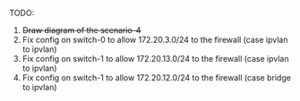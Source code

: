 TODO:
1) ~~Draw diagram of the scenario-4~~
2) Fix config on switch-0 to allow 172.20.3.0/24 to the firewall (case ipvlan to ipvlan)
3) Fix config on switch-1 to allow 172.20.13.0/24 to the firewall (case ipvlan to ipvlan)
4) Fix config on switch-1 to allow 172.20.12.0/24 to the firewall (case bridge to ipvlan)
